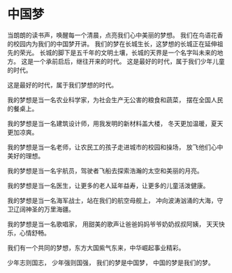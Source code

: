 # 中国梦

当朗朗的读书声，唤醒每一个清晨，点亮我们心中美丽的梦想。
我们在鸟语花香的校园内为我们的中国梦开讲。
我们的梦在长城生长，这梦想的长城正在延伸祖先的荣光。
长城的脚下是五千年的文明土壤，长城的天界是一个名字叫未来的地方。
这是一个承前启后，继往开来的时代。
这是最好的时代，属于我们少年儿童的时代。

这是最好的时代，属于我们梦想的时代。

我的梦想是当一名农业科学家，为社会生产无公害的粮食和蔬菜，
摆在全国人民的餐桌上。

我的梦想是当一名建筑设计师，用我发明的新材料盖大楼，
冬天更加温暖，夏天更加凉爽。

我的梦想是当一名老师，让农民工的孩子走进城市的校园和操场，
放飞他们心中美好的理想。

我的梦想是当一名宇航员，驾驶者飞船去探索浩瀚的太空和美丽的月亮。

我的梦想是当一名医生，让更多的老人延年益寿，让更多的儿童活泼健康。

我的梦想是当一名海军战士，站在我们的航空母舰上，
冲向波涛汹涌的大海，守卫辽阔神圣的万里海疆。

我的梦想是当一名歌唱家，
用甜美的歌声让爸爸妈妈爷爷奶奶叔叔阿姨，
天天快乐，心情舒畅。

我们有一个共同的梦想，东方大国紫气东来，中华崛起事业精彩。

少年志则国志，
少年强则国强，
我们的梦是中国梦，
中国的梦是我们的梦。